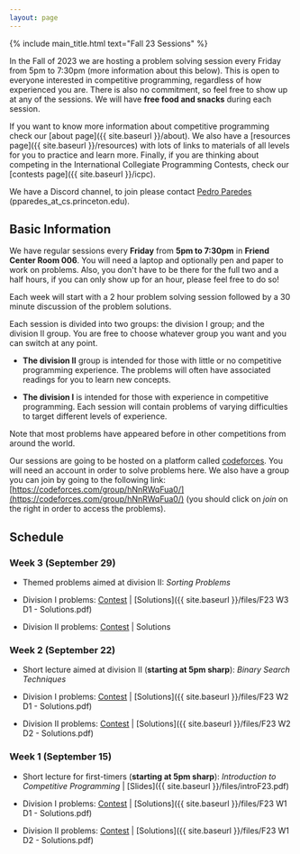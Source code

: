 ```yaml
---
layout: page
---
```


{% include main_title.html text="Fall 23 Sessions" %}

In the Fall of 2023 we are hosting a problem solving session every
Friday from 5pm to 7:30pm (more information about this below). This is
open to everyone interested in competitive programming, regardless of
how experienced you are. There is also no commitment, so feel free to
show up at any of the sessions. We will have **free food and snacks**
during each session.

If you want to know more information about competitive programming
check our [about page]({{ site.baseurl }}/about). We also have a
[resources page]({{ site.baseurl }}/resources) with lots of links to
materials of all levels for you to practice and learn more. Finally,
if you are thinking about competing in the International Collegiate
Programming Contests, check our [contests
page]({{ site.baseurl }}/icpc).

We have a <i class="bi bi-discord"></i> Discord channel, to join please
contact [Pedro Paredes](https://www.cs.princeton.edu/~pparedes/)
(pparedes_at_cs.princeton.edu).

## Basic Information

We have regular sessions every **Friday** from **5pm to 7:30pm** in
**Friend Center Room 006**. You will need a laptop and
optionally pen and paper to work on problems. Also, you don't have to
be there for the full two and a half hours, if you can only show up
for an hour, please feel free to do so!

Each week will start with a 2 hour problem solving session followed by
a 30 minute discussion of the problem solutions.

Each session is divided into two groups: the division I group; and the
division II group. You are free to choose whatever group you want and
you can switch at any point.

 * **The division II** group is intended for those with little or no
   competitive programming experience. The problems will often have
   associated readings for you to learn new concepts.

 * **The division I** is intended for those with experience in
     competitive programming. Each session will contain problems of
     varying difficulties to target different levels of experience.

Note that most problems have appeared before in other
competitions from around the world.

Our sessions are going to be hosted on a platform called
[codeforces](https://codeforces.com/). You will need an account in
order to solve problems here. We also have a group you can join by
going to the following link:
[https://codeforces.com/group/hNnRWqFua0/](https://codeforces.com/group/hNnRWqFua0/)
(you should click on *join* on the right in order to access the
problems).

## Schedule

### Week 3 (September 29)
 * Themed problems aimed at division II: <i>Sorting Problems</i>

 * Division I problems: [Contest](https://codeforces.com/group/hNnRWqFua0/contest/476137) \| [Solutions]({{ site.baseurl }}/files/F23 W3 D1 - Solutions.pdf)
 
 * Division II problems: [Contest](https://codeforces.com/group/hNnRWqFua0/contest/476296) \| Solutions

### Week 2 (September 22)
 * Short lecture aimed at division II (**starting at 5pm sharp**): <i>Binary Search Techniques</i>

 * Division I problems: [Contest](https://codeforces.com/group/hNnRWqFua0/contest/474768) \| [Solutions]({{ site.baseurl }}/files/F23 W2 D1 - Solutions.pdf)
 
 * Division II problems: [Contest](https://codeforces.com/group/hNnRWqFua0/contest/474760) \| [Solutions]({{ site.baseurl }}/files/F23 W2 D2 - Solutions.pdf)

### Week 1 (September 15)
 * Short lecture for first-timers (**starting at 5pm sharp**): <i>Introduction to Competitive Programming</i> \| [Slides]({{ site.baseurl }}/files/introF23.pdf)

 * Division I problems: [Contest](https://codeforces.com/group/hNnRWqFua0/contest/473412) \| [Solutions]({{ site.baseurl }}/files/F23 W1 D1 - Solutions.pdf)
 
 * Division II problems: [Contest](https://codeforces.com/group/hNnRWqFua0/contest/473403) \| [Solutions]({{ site.baseurl }}/files/F23 W1 D2 - Solutions.pdf)